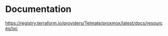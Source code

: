 # Documentation

https://registry.terraform.io/providers/Telmate/proxmox/latest/docs/resources/lxc

